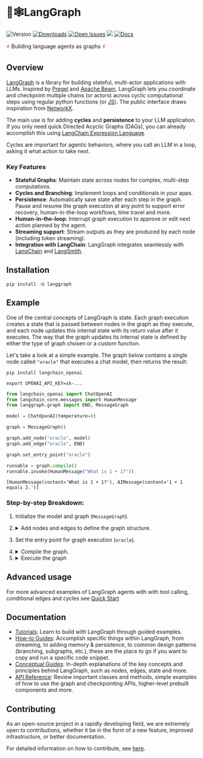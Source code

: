 # 🦜🕸️LangGraph

![Version](https://img.shields.io/pypi/v/langgraph)
[![Downloads](https://static.pepy.tech/badge/langgraph/month)](https://pepy.tech/project/langgraph)
[![Open Issues](https://img.shields.io/github/issues-raw/langchain-ai/langgraph)](https://github.com/langchain-ai/langgraph/issues)
[![](https://dcbadge.vercel.app/api/server/6adMQxSpJS?compact=true&style=flat)](https://discord.com/channels/1038097195422978059/1170024642245832774)
[![Docs](https://img.shields.io/badge/docs-latest-blue)](https://langchain-ai.github.io/langgraph/)

⚡ Building language agents as graphs ⚡

## Overview

[LangGraph](https://langchain-ai.github.io/langgraph/) is a library for building stateful, multi-actor applications with LLMs.
Inspired by [Pregel](https://research.google/pubs/pub37252/) and [Apache Beam](https://beam.apache.org/), LangGraph lets you coordinate and checkpoint multiple chains (or actors) across cyclic computational steps using regular python functions (or [JS](https://github.com/langchain-ai/langgraphjs)). The public interface draws inspiration from [NetworkX](https://networkx.org/documentation/latest/).

The main use is for adding **cycles** and **persistence** to your LLM application. If you only need quick Directed Acyclic Graphs (DAGs), you can already accomplish this using [LangChain Expression Language](https://python.langchain.com/docs/expression_language/).

Cycles are important for agentic behaviors, where you call an LLM in a loop, asking it what action to take next.

### Key Features

- **Stateful Graphs**: Maintain state across nodes for complex, multi-step computations.
- **Cycles and Branching**: Implement loops and conditionals in your apps.
- **Persistence**: Automatically save state after each step in the graph. Pause and resume the graph execution at any point to support error recovery, human-in-the-loop workflows, time travel and more.
- **Human-in-the-loop**: Interrupt graph execution to approve or edit next action planned by the agent.
- **Streaming support**: Stream outputs as they are produced by each node (including token streaming).
- **Integration with LangChain**: LangGraph integrates seamlessly with [LangChain](https://github.com/langchain-ai/langchain/) and [LangSmith](https://docs.smith.langchain.com/).


## Installation

```shell
pip install -U langgraph
```

## Example

One of the central concepts of LangGraph is state. Each graph execution creates a state that is passed between nodes in the graph as they execute, and each node updates this internal state with its return value after it executes. The way that the graph updates its internal state is defined by either the type of graph chosen or a custom function.

Let's take a look at a simple example. The graph below contains a single node called `"oracle"` that executes a chat model, then returns the result:

```shell
pip install langchain_openai
```

```shell
export OPENAI_API_KEY=sk-...
```

```python
from langchain_openai import ChatOpenAI
from langchain_core.messages import HumanMessage
from langgraph.graph import END, MessageGraph

model = ChatOpenAI(temperature=0)

graph = MessageGraph()

graph.add_node("oracle", model)
graph.add_edge("oracle", END)

graph.set_entry_point("oracle")

runnable = graph.compile()
runnable.invoke(HumanMessage("What is 1 + 1?"))
```

```
[HumanMessage(content='What is 1 + 1?'), AIMessage(content='1 + 1 equals 2.')]
```

### Step-by-step Breakdown:

1.	Initialize the model and graph (`MessageGraph`).
2. <details>
    <summary>Add nodes and edges to define the graph structure.</summary>

      - we add a single node to the graph, called `"oracle"`, which simply calls the model with the given input.
      - we add an edge from this `"oracle"` node to the special string `END` (`"__end__"`). This means that execution will end after the current node.
   </details>
3.	Set the entry point for graph execution (`oracle`).
4.	<details>
    <summary>Compile the graph.</summary>
    When we compile the graph, we are translating it to low-level [pregel operations](https://research.google/pubs/pregel-a-system-for-large-scale-graph-processing/) ensuring that it can be run.
    </details>
5. <details>
   <summary>Execute the graph</summary>

      1. LangGraph adds the input message to the internal state, then passes the state to the entrypoint node, `"oracle"`.
      2. The `"oracle"` node executes, invoking the chat model.
      3. The chat model returns an `AIMessage`. LangGraph adds this to the state.
      4. Execution progresses to the special `END` value and outputs the final state.
    And as a result, we get a list of two chat messages as output.
   </details>

## Advanced usage

For more advanced examples of LangGraph agents with with tool calling, conditional edges and cycles see [Quick Start](https://langchain-ai.github.io/langgraph/how-tos/docs/quickstart/)


## Documentation

* [Tutorials](https://langchain-ai.github.io/langgraph/tutorials/): Learn to build with LangGraph through guided examples.
* [How-to Guides](https://langchain-ai.github.io/langgraph/how-tos/): Accomplish specific things within LangGraph, from streaming, to adding memory & persistence, to common design patterns (branching, subgraphs, etc.), these are the place to go if you want to copy and run a specific code snippet.
* [Conceptual Guides](https://langchain-ai.github.io/langgraph/concepts/): In-depth explanations of the key concepts and principles behind LangGraph, such as nodes, edges, state and more.
* [API Reference](https://langchain-ai.github.io/langgraph/reference/graphs/): Review important classes and methods, simple examples of how to use the graph and checkpointing APIs, higher-level prebuilt components and more.

## Contributing

As an open-source project in a rapidly developing field, we are extremely open to contributions, whether it be in the form of a new feature, improved infrastructure, or better documentation.

For detailed information on how to contribute, see [here](https://python.langchain.com/v0.2/docs/contributing/).